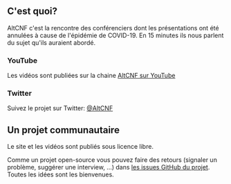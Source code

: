 ## C'est quoi?

AltCNF c'est la rencontre des conférenciers dont les présentations ont été annulées à cause de l'épidémie de COVID-19.
En 15 minutes ils nous parlent du sujet qu'ils auraient abordé.

### YouTube

Les vidéos sont publiées sur la chaine [AltCNF sur YouTube](https://www.youtube.com/channel/UC6o8zLLpvz9a0mTXBcuNOZw)

### Twitter

Suivez le projet sur Twitter: [@AltCNF](https://twitter.com/AltCNF)

## Un projet communautaire

Le site et les vidéos sont publiés sous licence libre.

Comme un projet open-source vous pouvez faire des retours (signaler un problème, suggérer une interview, …) dans [les issues GitHub du projet](https://github.com/DocsD/docsd.github.io/issues).
Toutes les idées sont les bienvenues.
